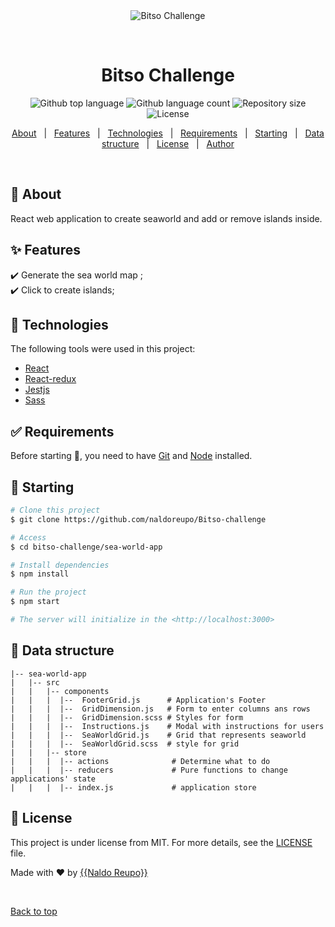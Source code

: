 <div align="center" id="top"> 
  <img src="./.github/app.gif" alt="Bitso Challenge" />

  &#xa0;

  <!-- <a href="https://bitsochallenge.netlify.app">Demo</a> -->
</div>

<h1 align="center">Bitso Challenge</h1>

<p align="center">
  <img alt="Github top language" src="https://img.shields.io/github/languages/top/{{naldoreupo}}/bitso-challenge?color=56BEB8">

  <img alt="Github language count" src="https://img.shields.io/github/languages/count/{{naldoreupo}}/bitso-challenge?color=56BEB8">

  <img alt="Repository size" src="https://img.shields.io/github/repo-size/{{naldoreupo}}/bitso-challenge?color=56BEB8">

  <img alt="License" src="https://img.shields.io/github/license/{{naldoreupo}}/bitso-challenge?color=56BEB8">

 </p>


<p align="center">
  <a href="#dart-about">About</a> &#xa0; | &#xa0; 
  <a href="#sparkles-features">Features</a> &#xa0; | &#xa0;
  <a href="#rocket-technologies">Technologies</a> &#xa0; | &#xa0;
  <a href="#white_check_mark-requirements">Requirements</a> &#xa0; | &#xa0;
  <a href="#checkered_flag-starting">Starting</a> &#xa0; | &#xa0;
  <a href="#data-structure">Data structure</a> &#xa0; | &#xa0;
  <a href="#memo-license">License</a> &#xa0; | &#xa0;
  <a href="https://github.com/{{naldoreupo}}" target="_blank">Author</a>
</p>

<br>

## :dart: About ##

React web application to create seaworld and add or remove islands inside.

## :sparkles: Features ##

:heavy_check_mark: Generate the sea world map ;\
:heavy_check_mark: Click to create islands;

## :rocket: Technologies ##

The following tools were used in this project:

- [React](https://pt-br.reactjs.org/)
- [React-redux](https://react-redux.js.org/)
- [Jestjs](https://jestjs.io/)
- [Sass](https://sass-lang.com/)

## :white_check_mark: Requirements ##

Before starting :checkered_flag:, you need to have [Git](https://git-scm.com) and [Node](https://nodejs.org/en/) installed.

## :checkered_flag: Starting ##

```bash
# Clone this project
$ git clone https://github.com/naldoreupo/Bitso-challenge

# Access
$ cd bitso-challenge/sea-world-app

# Install dependencies
$ npm install

# Run the project
$ npm start

# The server will initialize in the <http://localhost:3000>
```

## :memo: Data structure ##

```
|-- sea-world-app
|   |-- src
|   |   |-- components
|   |   |  |--  FooterGrid.js      # Application's Footer
|   |   |  |--  GridDimension.js   # Form to enter columns ans rows
|   |   |  |--  GridDimension.scss # Styles for form
|   |   |  |--  Instructions.js    # Modal with instructions for users
|   |   |  |--  SeaWorldGrid.js    # Grid that represents seaworld
|   |   |  |--  SeaWorldGrid.scss  # style for grid
|   |   |-- store 
|   |   |  |-- actions              # Determine what to do
|   |   |  |-- reducers             # Pure functions to change applications' state
|   |   |  |-- index.js             # application store
```

## :memo: License ##

This project is under license from MIT. For more details, see the [LICENSE](LICENSE.md) file.


Made with :heart: by <a href="https://github.com/{{naldoreupo}}" target="_blank">{{Naldo Reupo}}</a>

&#xa0;

<a href="#top">Back to top</a>
